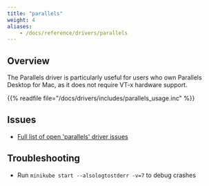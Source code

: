 ```yaml
---
title: "parallels"
weight: 4
aliases:
    - /docs/reference/drivers/parallels
---
```


## Overview

The Parallels driver is particularly useful for users who own Parallels Desktop for Mac, as it does not require VT-x hardware support.

{{% readfile file="/docs/drivers/includes/parallels_usage.inc" %}}

## Issues

* [Full list of open 'parallels' driver issues](https://github.com/kubernetes/minikube/labels/co%2Fparallels)

## Troubleshooting

* Run `minikube start --alsologtostderr -v=7` to debug crashes
